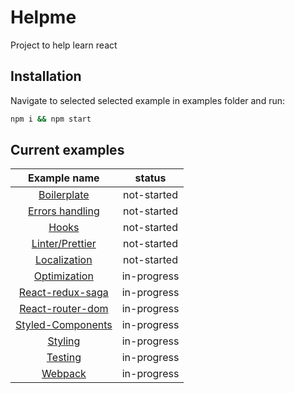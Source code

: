 # Helpme
Project to help learn react 
## Installation
Navigate to selected selected example in examples folder and run:
```bash
npm i && npm start
```
## Current examples 
| Example name| status|
| :---: | :---: | 
| [Boilerplate](examples/Boilerplate)| not-started|
| [Errors handling](examples/ErrorHandling)| not-started|
| [Hooks](examples/Hooks)| not-started|
| [Linter/Prettier](examples/LinterPrettier)| not-started|
| [Localization](examples/Localization)| not-started|
| [Optimization](examples/Optimization)| in-progress|
| [React-redux-saga](examples/ReactReduxSaga)| in-progress|
| [React-router-dom](examples/ReactRouterDom)| in-progress|
| [Styled-Components](examples/StyledComponents)| in-progress|
| [Styling](examples/Styling)| in-progress|
| [Testing](examples/Testing)| in-progress|
| [Webpack](examples/Webpack)| in-progress|

